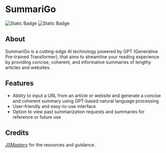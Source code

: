 # SummariGo

![Static Badge](https://img.shields.io/badge/javascript-yellow?style=for-the-badge&logo=javascript&logoColor=white)
![Static Badge](https://img.shields.io/badge/tailwind-darkturquoise?style=for-the-badge&logo=tailwind%20css&logoColor=white)


## About

SummariGo is a cutting-edge AI technology powered by GPT (Generative Pre-trained Transformer), that aims to streamline your reading experience by providing concise, coherent, and informative summaries of lengthy articles and websites.

## Features

- Ability to input a URL from an article or website and generate a concise and coherent summary using GPT-based natural language processing
- User-friendly and easy-to-use interface
- Option to view past summarization requests and summaries for reference or future use

## Credits

[JSMastery](https://www.jsmastery.pro) for the resources and guidance.
